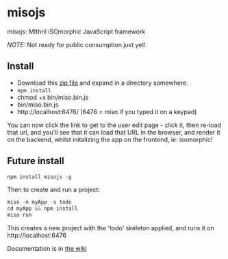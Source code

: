 misojs
======

misojs: MIthril iSOmorphic JavaScript framework



_NOTE:_ Not ready for public consumption just yet!



## Install

* Download this [zip file](https://github.com/jsguy/misojs/archive/master.zip) and expand in a directory somewhere.
* `npm install`
* chmod +x bin/miso.bin.js
* bin/miso.bin.js
* http://localhost:6476/ (6476 = miso if you typed it on a keypad)

You can now click the link to get to the user edit page - click it, then re-load that url, and you'll see that it can load that URL in the browser, and render it on the backend, whilst initalizing the app on the frontend, ie: isomorphic!

## Future install

```javascript
npm install misojs -g
```

Then to create and run a project:

```javascript
miso -n myApp -s todo
cd myApp && npm install
miso run
```

This creates a new project with the 'todo' skeleton applied, and runs it on http://localhost:6476

Documentation is in [the wiki](../../wiki)